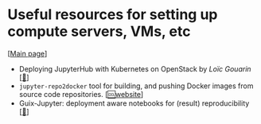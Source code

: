 # Useful resources for setting up compute servers, VMs, etc
[[Main page](README.md)]
- Deploying JupyterHub with Kubernetes on OpenStack by
_Loïc Gouarin_ [[:link:](https://blog.jupyter.org/how-to-deploy-jupyterhub-with-kubernetes-on-openstack-f8f6120d4b1)]
- `jupyter-repo2docker` tool for building, and pushing Docker images from source code repositories.
[[:cool:website](https://repo2docker.readthedocs.io/en/latest/index.html)]
-  Guix-Jupyter: deployment aware notebooks for (result) reproducibility 
[[:link:](https://hpc.guix.info/blog/2019/10/towards-reproducible-jupyter-notebooks/)]
